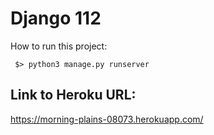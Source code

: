 # Django 112
How to run this project:

` $> python3 manage.py runserver`

## Link to Heroku URL:

https://morning-plains-08073.herokuapp.com/


